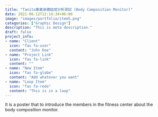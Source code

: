 ```yaml
---
title: "Tanita專業身體組成分析測試 (Body Composition Monitor)"
date: 2021-06-12T12:14:34+06:00
image: "images/portfolio/item5.png"
categories: ["Graphic Design"]
description: "This is meta description."
draft: false
project_info:
- name: "Client"
  icon: "fas fa-user"
  content: "John Doe"
- name: "Project Link"
  icon: "fas fa-link"
  content: "" 
- name: "New Item"
  icon: "fas fa-globe"
  content: "Add whatever you want"
- name: "Loop Item"
  icon: "fas fa-redo"
  content: "This is in a loop"
---
```


It is a poster that to introduce the members in the fitness center about the body composition monitor.